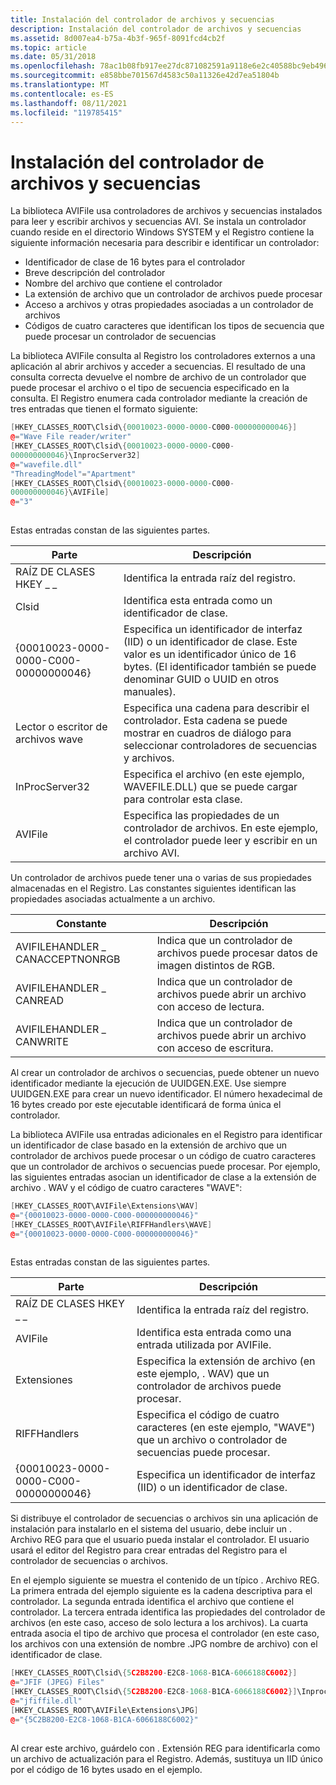 ```yaml
---
title: Instalación del controlador de archivos y secuencias
description: Instalación del controlador de archivos y secuencias
ms.assetid: 8d007ea4-b75a-4b3f-965f-8091fcd4cb2f
ms.topic: article
ms.date: 05/31/2018
ms.openlocfilehash: 78ac1b08fb917ee27dc871082591a9118e6e2c40588bc9eb4961f41786c1fb9f
ms.sourcegitcommit: e858bbe701567d4583c50a11326e42d7ea51804b
ms.translationtype: MT
ms.contentlocale: es-ES
ms.lasthandoff: 08/11/2021
ms.locfileid: "119785415"
---
```

# <a name="file-and-stream-handler-installation"></a>Instalación del controlador de archivos y secuencias

La biblioteca AVIFile usa controladores de archivos y secuencias instalados para leer y escribir archivos y secuencias AVI. Se instala un controlador cuando reside en el directorio Windows SYSTEM y el Registro contiene la siguiente información necesaria para describir e identificar un controlador:

-   Identificador de clase de 16 bytes para el controlador
-   Breve descripción del controlador
-   Nombre del archivo que contiene el controlador
-   La extensión de archivo que un controlador de archivos puede procesar
-   Acceso a archivos y otras propiedades asociadas a un controlador de archivos
-   Códigos de cuatro caracteres que identifican los tipos de secuencia que puede procesar un controlador de secuencias

La biblioteca AVIFile consulta al Registro los controladores externos a una aplicación al abrir archivos y acceder a secuencias. El resultado de una consulta correcta devuelve el nombre de archivo de un controlador que puede procesar el archivo o el tipo de secuencia especificado en la consulta. El Registro enumera cada controlador mediante la creación de tres entradas que tienen el formato siguiente:


```C++
[HKEY_CLASSES_ROOT\Clsid\{00010023-0000-0000-C000-000000000046}] 
@="Wave File reader/writer" 
[HKEY_CLASSES_ROOT\Clsid\{00010023-0000-0000-C000- 
000000000046}\InprocServer32] 
@="wavefile.dll" 
"ThreadingModel"="Apartment" 
[HKEY_CLASSES_ROOT\Clsid\{00010023-0000-0000-C000- 
000000000046}\AVIFile] 
@="3" 
 
```



Estas entradas constan de las siguientes partes.



| Parte                                   | Descripción                                                                                                                                                                              |
|----------------------------------------|------------------------------------------------------------------------------------------------------------------------------------------------------------------------------------------|
| RAÍZ DE CLASES HKEY \_ \_                    | Identifica la entrada raíz del registro.                                                                                                                                               |
| Clsid                                  | Identifica esta entrada como un identificador de clase.                                                                                                                                             |
| {00010023-0000-0000-C000-00000000046} | Especifica un identificador de interfaz (IID) o un identificador de clase. Este valor es un identificador único de 16 bytes. (El identificador también se puede denominar GUID o UUID en otros manuales). |
| Lector o escritor de archivos wave                | Especifica una cadena para describir el controlador. Esta cadena se puede mostrar en cuadros de diálogo para seleccionar controladores de secuencias y archivos.                                                         |
| InProcServer32                         | Especifica el archivo (en este ejemplo, WAVEFILE.DLL) que se puede cargar para controlar esta clase.                                                                                              |
| AVIFile                                | Especifica las propiedades de un controlador de archivos. En este ejemplo, el controlador puede leer y escribir en un archivo AVI.                                                                              |



 

Un controlador de archivos puede tener una o varias de sus propiedades almacenadas en el Registro. Las constantes siguientes identifican las propiedades asociadas actualmente a un archivo.



| Constante                        | Descripción                                                          |
|---------------------------------|----------------------------------------------------------------------|
| AVIFILEHANDLER \_ CANACCEPTNONRGB | Indica que un controlador de archivos puede procesar datos de imagen distintos de RGB. |
| AVIFILEHANDLER \_ CANREAD         | Indica que un controlador de archivos puede abrir un archivo con acceso de lectura.      |
| AVIFILEHANDLER \_ CANWRITE        | Indica que un controlador de archivos puede abrir un archivo con acceso de escritura.     |



 

Al crear un controlador de archivos o secuencias, puede obtener un nuevo identificador mediante la ejecución de UUIDGEN.EXE. Use siempre UUIDGEN.EXE para crear un nuevo identificador. El número hexadecimal de 16 bytes creado por este ejecutable identificará de forma única el controlador.

La biblioteca AVIFile usa entradas adicionales en el Registro para identificar un identificador de clase basado en la extensión de archivo que un controlador de archivos puede procesar o un código de cuatro caracteres que un controlador de archivos o secuencias puede procesar. Por ejemplo, las siguientes entradas asocian un identificador de clase a la extensión de archivo . WAV y el código de cuatro caracteres "WAVE":


```C++
[HKEY_CLASSES_ROOT\AVIFile\Extensions\WAV] 
@="{00010023-0000-0000-C000-000000000046}" 
[HKEY_CLASSES_ROOT\AVIFile\RIFFHandlers\WAVE] 
@="{00010023-0000-0000-C000-000000000046}" 
 
```



Estas entradas constan de las siguientes partes.



| Parte                                   | Descripción                                                                                       |
|----------------------------------------|---------------------------------------------------------------------------------------------------|
| RAÍZ DE CLASES HKEY \_ \_                    | Identifica la entrada raíz del registro.                                                        |
| AVIFile                                | Identifica esta entrada como una entrada utilizada por AVIFile.                                                |
| Extensiones                             | Especifica la extensión de archivo (en este ejemplo, . WAV) que un controlador de archivos puede procesar.             |
| RIFFHandlers                           | Especifica el código de cuatro caracteres (en este ejemplo, "WAVE") que un archivo o controlador de secuencias puede procesar. |
| {00010023-0000-0000-C000-00000000046} | Especifica un identificador de interfaz (IID) o un identificador de clase.                                      |



 

Si distribuye el controlador de secuencias o archivos sin una aplicación de instalación para instalarlo en el sistema del usuario, debe incluir un . Archivo REG para que el usuario pueda instalar el controlador. El usuario usará el editor del Registro para crear entradas del Registro para el controlador de secuencias o archivos.

En el ejemplo siguiente se muestra el contenido de un típico . Archivo REG. La primera entrada del ejemplo siguiente es la cadena descriptiva para el controlador. La segunda entrada identifica el archivo que contiene el controlador. La tercera entrada identifica las propiedades del controlador de archivos (en este caso, acceso de solo lectura a los archivos). La cuarta entrada asocia el tipo de archivo que procesa el controlador (en este caso, los archivos con una extensión de nombre .JPG nombre de archivo) con el identificador de clase.


```C++
[HKEY_CLASSES_ROOT\Clsid\{5C2B8200-E2C8-1068-B1CA-6066188C6002}] 
@="JFIF (JPEG) Files" 
[HKEY_CLASSES_ROOT\Clsid\{5C2B8200-E2C8-1068-B1CA-6066188C6002}]\InprocServer32] 
@="jfiffile.dll" 
[HKEY_CLASSES_ROOT\AVIFile\Extensions\JPG] 
@="{5C2B8200-E2C8-1068-B1CA-6066188C6002}" 
 
```



Al crear este archivo, guárdelo con . Extensión REG para identificarla como un archivo de actualización para el Registro. Además, sustituya un IID único por el código de 16 bytes usado en el ejemplo.

 

 




